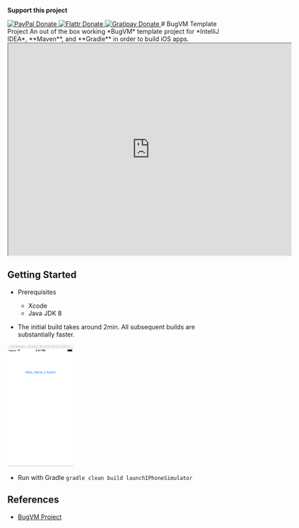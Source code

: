 **Support this project**
<!-- BADGES/ -->
<span class="badge-paypal">
<a href="https://www.paypal.com/cgi-bin/webscr?cmd=_s-xclick&amp;hosted_button_id=MA847TR65D4N2" title="Donate to this project using PayPal">
<img src="https://img.shields.io/badge/paypal-donate-yellow.svg" alt="PayPal Donate"/>
</a></span>
<span class="badge-flattr">
<a href="https://flattr.com/submit/auto?fid=o6ok7n&url=https%3A%2F%2Fgithub.com%2Floxal" title="Donate to this project using Flattr">
<img src="https://img.shields.io/badge/flattr-donate-yellow.svg" alt="Flattr Donate" />
</a></span>
<span class="badge-gratipay"><a href="https://gratipay.com/~loxal" title="Donate weekly to this project using Gratipay">
<img src="https://img.shields.io/badge/gratipay-donate-yellow.svg" alt="Gratipay Donate" />
</a></span>
<!-- /BADGES -->
# BugVM Template Project
An out of the box working *BugVM* template project for *IntelliJ IDEA*, **Maven**, and **Gradle** in order to build iOS apps.

<iframe src="http://example.com" width="640" height="480" style="display:block; margin: 0 auto;">&nbsp;</iframe>

## Getting Started
* Prerequisites
	* Xcode
	* Java JDK 8

* The initial build takes around 2min.
	All subsequent builds are substantially faster.


<img src="hello-world-ios-bugvm-kotlin.png" alt="“Hello, World!” in Kotlin" title="“Hello, World!” in Kotlin"
width="150" height="276">

* Run with Gradle `gradle clean build launchIPhoneSimulator`

## References

* [BugVM Project](http://www.bugvm.com)
